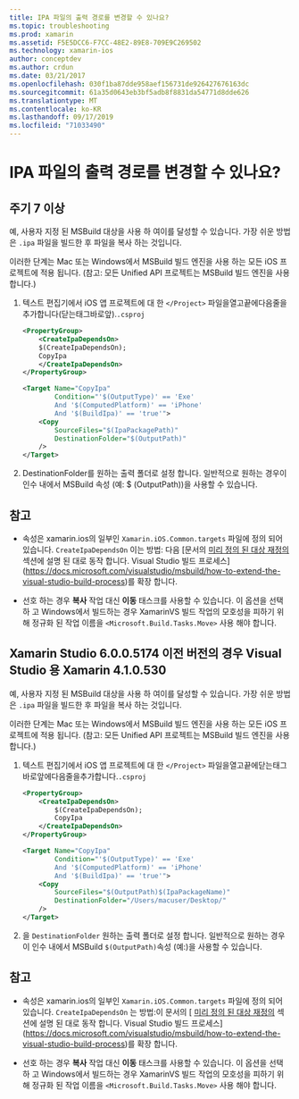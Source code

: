 ```yaml
---
title: IPA 파일의 출력 경로를 변경할 수 있나요?
ms.topic: troubleshooting
ms.prod: xamarin
ms.assetid: F5E5DCC6-F7CC-48E2-89E8-709E9C269502
ms.technology: xamarin-ios
author: conceptdev
ms.author: crdun
ms.date: 03/21/2017
ms.openlocfilehash: 030f1ba87dde958aef156731de926427676163dc
ms.sourcegitcommit: 61a35d0643eb3bf5adb8f8831da54771d8dde626
ms.translationtype: MT
ms.contentlocale: ko-KR
ms.lasthandoff: 09/17/2019
ms.locfileid: "71033490"
---
```

# <a name="can-i-change-the-output-path-of-the-ipa-file"></a>IPA 파일의 출력 경로를 변경할 수 있나요?

## <a name="for-cycle-7-and-higher"></a>주기 7 이상
예, 사용자 지정 된 MSBuild 대상을 사용 하 여이를 달성할 수 있습니다. 가장 쉬운 방법은 `.ipa` 파일을 빌드한 후 파일을 복사 하는 것입니다.

이러한 단계는 Mac 또는 Windows에서 MSBuild 빌드 엔진을 사용 하는 모든 iOS 프로젝트에 적용 됩니다. (참고: 모든 Unified API 프로젝트는 MSBuild 빌드 엔진을 사용 합니다.)

1. 텍스트 편집기에서 iOS 앱 프로젝트에 대 한 `</Project>` 파일을열고끝에다음줄을추가합니다(닫는태그바로앞).`.csproj`

    ```xml
    <PropertyGroup>
        <CreateIpaDependsOn>
        $(CreateIpaDependsOn);
        CopyIpa
        </CreateIpaDependsOn>
    </PropertyGroup>
    
    <Target Name="CopyIpa"
            Condition="'$(OutputType)' == 'Exe'
            And '$(ComputedPlatform)' == 'iPhone'
            And '$(BuildIpa)' == 'true'">
        <Copy
            SourceFiles="$(IpaPackagePath)"
            DestinationFolder="$(OutputPath)"
        />
    </Target>
    ```

2. DestinationFolder를 원하는 출력 폴더로 설정 합니다. 일반적으로 원하는 경우이 인수 내에서 MSBuild 속성 (예: $ (OutputPath))을 사용할 수 있습니다.

## <a name="notes"></a>참고

- 속성은 xamarin.ios의 일부인 `Xamarin.iOS.Common.targets` 파일에 정의 되어 있습니다. `CreateIpaDependsOn` 이는 방법: 다음 [문서의 [미리 정의 된 대상 재정의](https://docs.microsoft.com/visualstudio/msbuild/how-to-extend-the-visual-studio-build-process#overriding-predefined-targets) 섹션에 설명 된 대로 동작 합니다. Visual Studio 빌드 프로세스](https://docs.microsoft.com/visualstudio/msbuild/how-to-extend-the-visual-studio-build-process)를 확장 합니다.

- 선호 하는 경우 **복사** 작업 대신 **이동** 태스크를 사용할 수 있습니다. 이 옵션을 선택 하 고 Windows에서 빌드하는 경우 XamarinVS 빌드 작업의 모호성을 피하기 위해 정규화 된 작업 이름을 `<Microsoft.Build.Tasks.Move>` 사용 해야 합니다.

## <a name="for-versions-before-xamarin-studio-6005174--xamarin-for-visual-studio-410530"></a>Xamarin Studio 6.0.0.5174 이전 버전의 경우 Visual Studio 용 Xamarin 4.1.0.530

예, 사용자 지정 된 MSBuild 대상을 사용 하 여이를 달성할 수 있습니다. 가장 쉬운 방법은 `.ipa` 파일을 빌드한 후 파일을 복사 하는 것입니다.

이러한 단계는 Mac 또는 Windows에서 MSBuild 빌드 엔진을 사용 하는 모든 iOS 프로젝트에 적용 됩니다. (참고: 모든 Unified API 프로젝트는 MSBuild 빌드 엔진을 사용 합니다.)

1. 텍스트 편집기에서 iOS 앱 프로젝트에 대 한 `</Project>` 파일을열고끝에닫는태그바로앞에다음줄을추가합니다.`.csproj`

    ```xml
    <PropertyGroup>
        <CreateIpaDependsOn>
            $(CreateIpaDependsOn);
            CopyIpa
        </CreateIpaDependsOn>
    </PropertyGroup>

    <Target Name="CopyIpa"
            Condition="'$(OutputType)' == 'Exe'
            And '$(ComputedPlatform)' == 'iPhone'
            And '$(BuildIpa)' == 'true'">
        <Copy
            SourceFiles="$(OutputPath)$(IpaPackageName)"
            DestinationFolder="/Users/macuser/Desktop/"
        />
    </Target>
    ```

2. 을 `DestinationFolder` 원하는 출력 폴더로 설정 합니다. 일반적으로 원하는 경우이 인수 내에서 MSBuild `$(OutputPath)`속성 (예:)을 사용할 수 있습니다.

## <a name="notes"></a>참고

- 속성은 xamarin.ios의 일부인 `Xamarin.iOS.Common.targets` 파일에 정의 되어 있습니다. `CreateIpaDependsOn` 는 방법:이 문서의 [ [미리 정의 된 대상 재정의](https://docs.microsoft.com/visualstudio/msbuild/how-to-extend-the-visual-studio-build-process#overriding-predefined-targets) 섹션에 설명 된 대로 동작 합니다. Visual Studio 빌드 프로세스](https://docs.microsoft.com/visualstudio/msbuild/how-to-extend-the-visual-studio-build-process)를 확장 합니다.

- 선호 하는 경우 **복사** 작업 대신 **이동** 태스크를 사용할 수 있습니다. 이 옵션을 선택 하 고 Windows에서 빌드하는 경우 XamarinVS 빌드 작업의 모호성을 피하기 위해 정규화 된 작업 이름을 `<Microsoft.Build.Tasks.Move>` 사용 해야 합니다.
